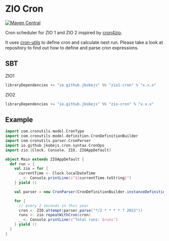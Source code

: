 # ZIO Cron

[![Maven Central](https://maven-badges.herokuapp.com/maven-central/io.github.jkobejs/zio-cron.12/badge.svg)](https://mvnrepository.com/artifact/io.github.jkobejs/zio-cron)

Cron scheduler for ZIO 1 and ZIO 2 inspired by [cron4zio](https://github.com/tharwaninitin/cron4zio).

It uses [cron-utils](https://github.com/jmrozanec/cron-utils) to define cron and calculate next run. Please take a look
at repository to find out how to define and parse cron expressions.

## SBT

ZIO1

```scala
libraryDependencies += "io.github.jkobejs" %% "zio1-cron" % "x.x.x"
```

ZIO2

```scala
libraryDependencies += "io.github.jkobejs" %% "zio-cron" % "x.x.x"
```

## Example

```scala
import com.cronutils.model.CronType
import com.cronutils.model.definition.CronDefinitionBuilder
import com.cronutils.parser.CronParser
import io.github.jkobejs.cron.syntax.CronOps
import zio.{Clock, Console, ZIO, ZIOAppDefault}

object Main extends ZIOAppDefault {
  def run = {
    val zio = for {
      currentTime <- Clock.localDateTime
      _ <- Console.printLine(s"${currentTime.toString}")
    } yield ()

    val parser = new CronParser(CronDefinitionBuilder.instanceDefinitionFor(CronType.QUARTZ))

    for {
      // every 2 seconds in this year
      cron <- ZIO.attempt(parser.parse("*/2 * * * * ? 2022"))
      runs <- zio.repeatWithCron(cron)
      _ <- Console.printLine(s"Total runs: $runs")
    } yield ()
  }
}
```
